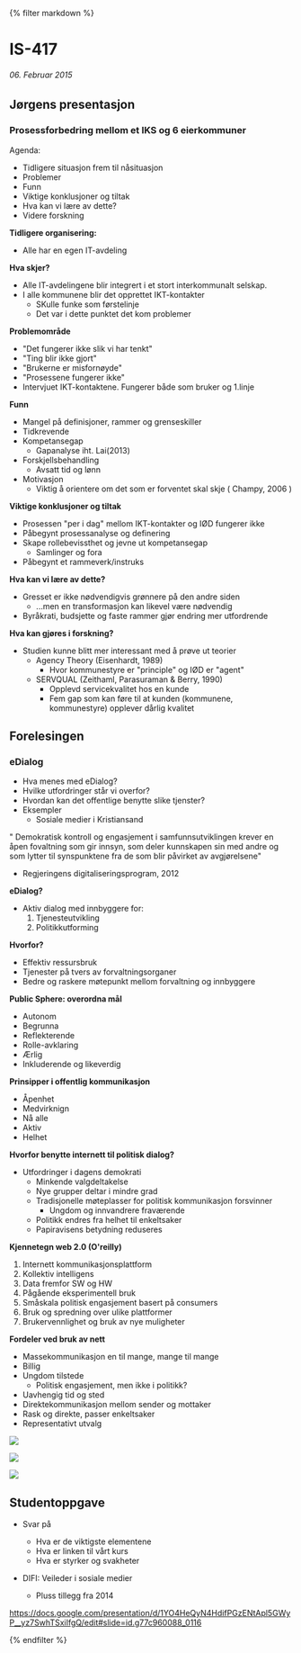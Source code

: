 {% filter markdown %}
# IS-417

###### 06. Februar 2015

## J&oslash;rgens presentasjon

### Prosessforbedring mellom et IKS og 6 eierkommuner

Agenda:

* Tidligere situasjon frem til n&aring;situasjon
* Problemer
* Funn
* Viktige konklusjoner og tiltak
* Hva kan vi l&aelig;re av dette?
* Videre forskning

**Tidligere organisering:**

* Alle har en egen IT-avdeling

**Hva skjer?**

* Alle IT-avdelingene blir integrert i et stort interkommunalt selskap.
* I alle kommunene blir det opprettet IKT-kontakter
    * SKulle funke som f&oslash;rstelinje
    * Det var i dette punktet det kom problemer

**Problemomr&aring;de**

* "Det fungerer ikke slik vi har tenkt"
* "Ting blir ikke gjort"
* "Brukerne er misforn&oslash;yde"
* "Prosessene fungerer ikke"
* Intervjuet IKT-kontaktene. Fungerer b&aring;de som bruker og 1.linje

**Funn**

* Mangel p&aring; definisjoner, rammer og grenseskiller
* Tidkrevende
* Kompetansegap
    * Gapanalyse iht. Lai(2013)
* Forskjellsbehandling
    * Avsatt tid og l&oslash;nn
* Motivasjon
    * Viktig &aring; orientere om det som er forventet skal skje ( Champy,
      2006 )

**Viktige konklusjoner og tiltak**

* Prosessen "per i dag" mellom IKT-kontakter og I&Oslash;D fungerer ikke
* P&aring;begynt prosessanalyse og definering
* Skape rollebevissthet og jevne ut kompetansegap
    * Samlinger og fora
* P&aring;begynt et rammeverk/instruks

**Hva kan vi l&aelig;re av dette?**

* Gresset er ikke n&oslash;dvendigvis gr&oslash;nnere p&aring; den andre siden
    * ...men en transformasjon kan likevel v&aelig;re n&oslash;dvendig
* Byr&aring;krati, budsjette og faste rammer gj&oslash;r endring mer
  utfordrende

**Hva kan gj&oslash;res i forskning?**

* Studien kunne blitt mer interessant med &aring; pr&oslash;ve ut teorier
    * Agency Theory (Eisenhardt, 1989)
        * Hvor kommunestyre er "principle" og I&Oslash;D er "agent"
    * SERVQUAL (Zeithaml, Parasuraman & Berry, 1990)
        * Opplevd servicekvalitet hos en kunde
        * Fem gap som kan f&oslash;re til at kunden (kommunene, kommunestyre)
        opplever d&aring;rlig kvalitet


## Forelesingen

### eDialog

* Hva menes med eDialog?
* Hvilke utfordringer st&aring;r vi overfor?
* Hvordan kan det offentlige benytte slike tjenster?
* Eksempler
    * Sosiale medier i Kristiansand

" Demokratisk kontroll og engasjement i samfunnsutviklingen krever en
&aring;pen fovaltning som gir innsyn, som deler kunnskapen sin med andre og som
lytter til synspunktene fra de som blir p&aring;virket av avgj&oslash;relsene"

- Regjeringens digitaliseringsprogram, 2012

**eDialog?**

* Aktiv dialog med innbyggere for:
    1. Tjenesteutvikling
    2. Politikkutforming

**Hvorfor?**

* Effektiv ressursbruk
* Tjenester p&aring; tvers av forvaltningsorganer
* Bedre og raskere m&oslash;tepunkt mellom forvaltning og innbyggere

**Public Sphere: overordna m&aring;l**

* Autonom
* Begrunna
* Reflekterende
* Rolle-avklaring
* &AElig;rlig
* Inkluderende og likeverdig

**Prinsipper i offentlig kommunikasjon**

* &Aring;penhet
* Medvirknign
* N&aring; alle
* Aktiv
* Helhet

**Hvorfor benytte internett til politisk dialog?**

* Utfordringer i dagens demokrati
    * Minkende valgdeltakelse
    * Nye grupper deltar i mindre grad
    * Tradisjonelle m&oslash;teplasser for politisk  kommunikasjon forsvinner
        * Ungdom og innvandrere frav&aelig;rende
    * Politikk endres fra helhet til enkeltsaker
    * Papiravisens betydning reduseres

**Kjennetegn web 2.0 (O'reilly)**

1. Internett kommunikasjonsplattform
2. Kollektiv intelligens
3. Data fremfor SW og HW
4. P&aring;g&aring;ende eksperimentell bruk
5. Sm&aring;skala politisk engasjement basert p&aring; consumers
6. Bruk og spredning over ulike plattformer
7. Brukervennlighet og bruk av nye muligheter

**Fordeler ved bruk av nett**

* Massekommunikasjon en til mange, mange til mange
* Billig
* Ungdom tilstede
    * Politisk engasjement, men ikke i politikk?
* Uavhengig tid og sted
* Direktekommunikasjon mellom sender og mottaker
* Rask og direkte, passer enkeltsaker
* Representativt utvalg

![](http://puu.sh/fxEz9/c17c2107fb.png)

![](http://puu.sh/fxECj/afe3a6d326.png)

![](http://puu.sh/fxEGH/a205dcf11c.png)

## Studentoppgave

* Svar p&aring;
    * Hva er de viktigste elementene
    * Hva er linken til v&aring;rt kurs
    * Hva er styrker og svakheter

* DIFI: Veileder i sosiale medier
    * Pluss tillegg fra 2014

https://docs.google.com/presentation/d/1YO4HeQyN4HdifPGzENtApl5GWyP__yz7SwhTSxiIfgQ/edit#slide=id.g77c960088_0116

{% endfilter %}
